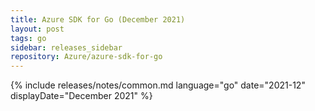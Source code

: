 ```yaml
---
title: Azure SDK for Go (December 2021)
layout: post
tags: go
sidebar: releases_sidebar
repository: Azure/azure-sdk-for-go
---
```

{% include releases/notes/common.md language="go" date="2021-12" displayDate="December 2021" %}
